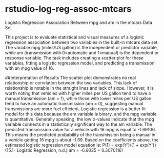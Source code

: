 # rstudio-log-reg-assoc-mtcars
Logistic Regression Association Between mpg and am in the mtcars Data Set

This project is to evaluate statistical and visual measures of a logistic regression association between two variables in the built-in mtcars data set. The variable mpg (miles/US gallon) is the independent or predictor variable, while am (transmission with 0=automatic and 1=manual) is the dependent or response variable. The task includes creating a scatter plot for these variables, fitting a logistic regression model, and predicting a transmission with an mpg value of 16.

##Interpretation of Results
The scatter plot demonstrates no real relationship or correlation between the two variables. This lack of relationship is notable in the straight lines and lack of slope. However, it is worth noting that vehicles with higher miles per US gallon tend to have a manual transmission (am = 1), while those with lower miles per US gallon tend to have an automatic transmission (am = 0), suggesting manual transmissions are more fuel efficient. Logistic regression is a better fit model for this data because the am variable is binary, and the mpg variable is quantitative. Generally speaking, the low p-values indicate that the mpg variable connects in a statistically significant way to the am variable. The predicted transmission value for a vehicle with 16 mpg is equal to -1.69106. This means the predicted probability of the transmission being a manual in a vehicle getting 16 mpg is about -1.69. Based on the coefficients above, the estimated logistic regression model equation is: 
P(1) = exp(Y')/(1 + exp(Y'))  (15.1- Logistic Regression, n.d.)
am = -6.6035 + 0.3070(16)
